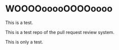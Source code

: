 # WOOOOooooOOOOoooo

This is a test.

This is a test repo of the pull request review system.

This is only a test.
